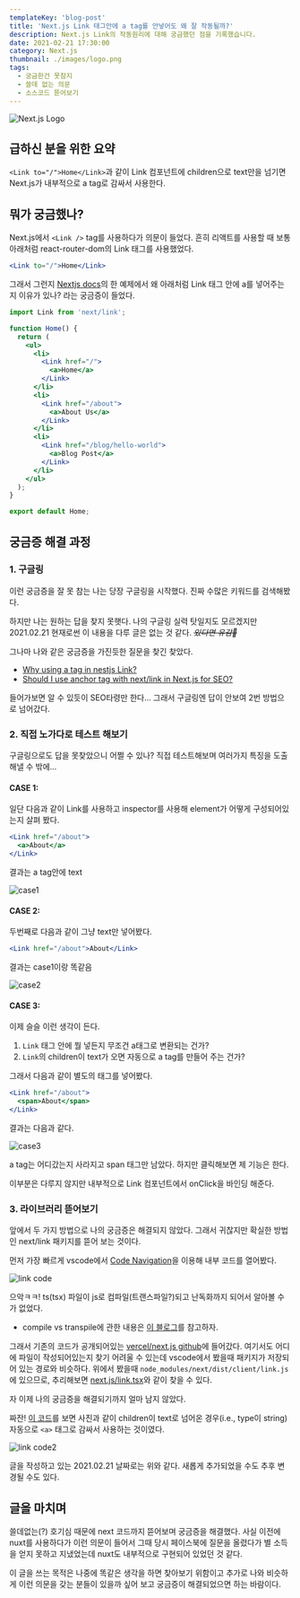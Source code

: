 ```yaml
---
templateKey: 'blog-post'
title: 'Next.js Link 태그안에 a tag를 안넣어도 왜 잘 작동될까?'
description: Next.js Link의 작동원리에 대해 궁금했던 점을 기록했습니다.
date: 2021-02-21 17:30:00
category: Next.js
thumbnail: ./images/logo.png
tags:
  - 궁금한건 못참지
  - 쓸데 없는 의문
  - 소스코드 뜯어보기
---
```


![Next.js Logo](./images/logo.png)

## 급하신 분을 위한 요약

`<Link to="/">Home</Link>`과 같이 Link 컴포넌트에 children으로 text만을 넘기면 Next.js가 내부적으로 a tag로 감싸서 사용한다.

## 뭐가 궁금했나?

Next.js에서 `<Link />` tag를 사용하다가 의문이 들었다. 흔히 리액트를 사용할 때 보통 아래처럼 react-router-dom의 Link 태그를 사용했었다.

```jsx
<Link to="/">Home</Link>
```

그래서 그런지 [Nextjs docs](https://nextjs.org/docs/api-reference/next/link)의 한 예제에서 왜 아래처럼 Link 태그 안에 a를 넣어주는지 이유가 있나? 라는 궁금증이 들었다.

```jsx
import Link from 'next/link';

function Home() {
  return (
    <ul>
      <li>
        <Link href="/">
          <a>Home</a>
        </Link>
      </li>
      <li>
        <Link href="/about">
          <a>About Us</a>
        </Link>
      </li>
      <li>
        <Link href="/blog/hello-world">
          <a>Blog Post</a>
        </Link>
      </li>
    </ul>
  );
}

export default Home;
```

## 궁금증 해결 과정

### 1. 구글링

이런 궁금증을 잘 못 참는 나는 당장 구글링을 시작했다. 진짜 수많은 키워드를 검색해봤다.

하지만 나는 원하는 답을 찾지 못햇다. 나의 구글링 실력 탓일지도 모르겠지만 2021.02.21 현재로썬 이 내용을 다루 글은 없는 것 같다. ~~_있다면 유감🥲_~~

그나마 나와 같은 궁금증을 가진듯한 질문을 찾긴 찾았다.

- [Why using a tag in nestjs Link?](https://stackoverflow.com/questions/63324839/why-using-a-tag-in-nextjs-link)
- [Should I use anchor tag with next/link in Next.js for SEO?](https://webmasters.stackexchange.com/questions/132795/should-i-use-anchor-tag-with-next-link-in-next-js-for-seo)

들어가보면 알 수 있듯이 SEO타령만 한다... 그래서 구글링엔 답이 안보여 2번 방법으로 넘어갔다.

### 2. 직접 노가다로 테스트 해보기

구글링으로도 답을 못찾았으니 어쩔 수 있나? 직접 테스트해보며 여러가지 특징을 도출해낼 수 밖에...

#### CASE 1:

일단 다음과 같이 Link를 사용하고 inspector를 사용해 element가 어떻게 구성되어있는지 살펴 봤다.

```jsx
<Link href="/about">
  <a>About</a>
</Link>
```

결과는 a tag안에 text

![case1](./images/case1.png)

#### CASE 2:

두번째로 다음과 같이 그냥 text만 넣어봤다.

```jsx
<Link href="/about">About</Link>
```

결과는 case1이랑 똑같음

![case2](./images/case2.png)

#### CASE 3:

이제 슬슬 이런 생각이 든다.

1. `Link` 태그 안에 뭘 넣든지 무조건 a태그로 변환되는 건가?
2. `Link`의 children이 text가 오면 자동으로 a tag를 만들어 주는 건가?

그래서 다음과 같이 별도의 태그를 넣어봤다.

```jsx
<Link href="/about">
  <span>About</span>
</Link>
```

결과는 다음과 같다.

![case3](./images/case3.png)

a tag는 어디갔는지 사라지고 span 태그만 남았다. 하지만 클릭해보면 제 기능은 한다.

이부분은 다루지 않지만 내부적으로 Link 컴포넌트에서 onClick을 바인딩 해준다.

### 3. 라이브러리 뜯어보기

앞에서 두 가지 방법으로 나의 궁금증은 해결되지 않았다. 그래서 귀찮지만 확실한 방법인 next/link 패키지를 뜯어 보는 것이다.

먼저 가장 빠르게 vscode에서 [Code Navigation](https://code.visualstudio.com/Docs/editor/editingevolved)을 이용해 내부 코드를 열어봤다.

![link code](./images/link-code.png)

으악ㅋㅋ! ts(tsx) 파일이 js로 컴파일(트랜스파일?)되고 난독화까지 되어서 알아볼 수가 없었다.

- compile vs transpile에 관한 내용은 [이 블로그](https://ideveloper2.tistory.com/166)를 참고하자.

그래서 기존의 코드가 공개되어있는 [vercel/next.js github](https://github.com/vercel/next.js)에 들어갔다. 여기서도 어디에 파일이 작성되어있는지 찾기 어려울 수 있는데 vscode에서 봤을때 패키지가 저장되어 있는 경로와 비슷하다. 위에서 봤을때 `node_modules/next/dist/client/link.js`에 있으므로, 추리해보면 [next.js/link.tsx](https://github.com/vercel/next.js/blob/canary/packages/next/client/link.tsx)와 같이 찾을 수 있다.

자 이제 나의 궁금증을 해결되기까지 얼마 남지 않았다.

짜잔! [이 코드](https://github.com/vercel/next.js/blob/canary/packages/next/client/link.tsx#L237)를 보면 사진과 같이 children이 text로 넘어온 경우(i.e., type이 string) 자동으로 `<a>` 태그로 감싸서 사용하는 것이였다.

![link code2](./images/link-code2.png)

글을 작성하고 있는 2021.02.21 날짜로는 위와 같다. 새롭게 추가되었을 수도 추후 변경될 수도 있다.

## 글을 마치며

쓸데없는(?) 호기심 때문에 next 코드까지 뜯어보며 궁금증을 해결했다. 사실 이전에 nuxt를 사용하다가 이런 의문이 들어서 그때 당시 페이스북에 질문을 올렸다가 별 소득을 얻지 못하고 지냈었는데 nuxt도 내부적으로 구현되어 있었던 것 같다.

이 글을 쓰는 목적은 나중에 똑같은 생각을 하면 찾아보기 위함이고 추가로 나와 비슷하게 이런 의문을 갖는 분들이 있을까 싶어 보고 궁금증이 해결되었으면 하는 바람이다.
